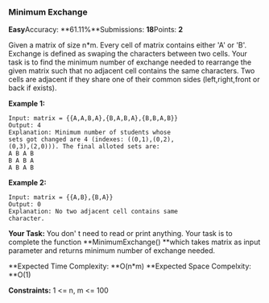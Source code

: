 ### Minimum Exchange

**Easy**Accuracy: **61.11%**Submissions: **18**Points: **2**

Given a matrix of size n*m. Every cell of matrix contains either 'A' or 'B'. Exchange is defined as swaping the characters between two cells. Your task is to find the minimum number of exchange needed to rearrange the given matrix such that no adjacent cell contains the same characters.
Two cells are adjacent if they share one of their common sides (left,right,front or back if exists).

**Example 1:**

```
Input: matrix = {{A,A,B,A},{B,A,B,A},{B,B,A,B}}
Output: 4
Explanation: Minimum number of students whose 
sets got changed are 4 (indexes: ((0,1),(0,2),
(0,3),(2,0))). The final alloted sets are:
A B A B
B A B A
A B A B
```

**Example 2:**

```
Input: matrix = {{A,B},{B,A}}
Output: 0
Explanation: No two adjacent cell contains same
character.
```

**Your Task:**
You don' t need to read or print anything. Your task is to complete the function **MinimumExchange() **which takes matrix as input parameter and returns minimum number of  exchange needed.

**Expected Time Complexity: **O(n*m)
**Expected Space Compelxity: **O(1)

**Constraints:**
1 <= n, m <= 100
